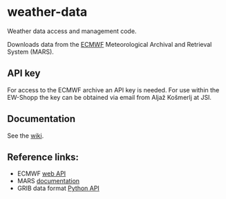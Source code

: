 # weather-data
Weather data access and management code.

Downloads data from the [ECMWF](https://www.ecmwf.int/) Meteorological Archival and Retrieval System (MARS).

## API key
For access to the ECMWF archive an API key is needed. For use within the EW-Shopp the key can be obtained via email from Aljaž Košmerlj at JSI.

## Documentation
See the [wiki](https://github.com/JozefStefanInstitute/weather-data/wiki).

## Reference links:
- ECMWF [web API](https://software.ecmwf.int/wiki/display/WEBAPI/ECMWF+Web+API+Home)
- MARS [documentation](https://software.ecmwf.int/wiki/display/UDOC/MARS+user+documentation)
- GRIB data format [Python API](https://software.ecmwf.int/wiki/display/ECC/ecCodes+Home)
